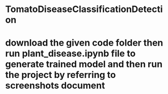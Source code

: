# TomatoDiseaseClassificationDetection

# download the given code folder then run plant_disease.ipynb file to generate trained model and then run the project by referring to screenshots document
